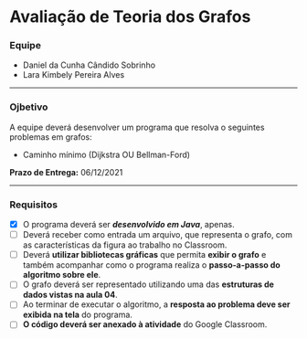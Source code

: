 # Avaliação de Teoria dos Grafos

### Equipe
* Daniel da Cunha Cândido Sobrinho
* Lara Kimbely Pereira Alves

***

### Ojbetivo
A equipe deverá desenvolver um programa que resolva o seguintes problemas em grafos:
 
* Caminho mínimo (Dijkstra OU Bellman-Ford)

**Prazo de Entrega:** 06/12/2021

***

### Requisitos
- [x] O programa deverá ser _**desenvolvido em Java**_, apenas.
- [ ] Deverá receber como entrada um arquivo, que representa o grafo, com as características da figura ao trabalho no Classroom.
- [ ] Deverá **utilizar bibliotecas gráficas** que permita **exibir o grafo** e também acompanhar como o programa realiza o **passo-a-passo do algoritmo sobre ele**.
- [ ] O grafo deverá ser representado utilizando uma das **estruturas de dados vistas na aula 04**.
- [ ] Ao terminar de executar o algoritmo, a **resposta ao problema deve ser exibida na tela** do programa.
- [ ] **O código deverá ser anexado à atividade** do Google Classroom.
